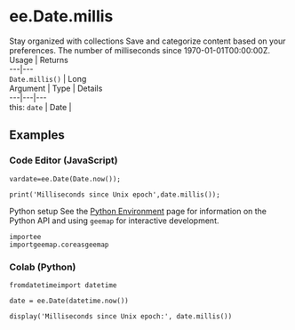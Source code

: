 
#  ee.Date.millis
Stay organized with collections  Save and categorize content based on your preferences. 
The number of milliseconds since 1970-01-01T00:00:00Z. Usage | Returns  
---|---  
`Date.millis()` | Long  
Argument | Type | Details  
---|---|---  
this: `date` | Date |   
## Examples
### Code Editor (JavaScript)
```
vardate=ee.Date(Date.now());

print('Milliseconds since Unix epoch',date.millis());
```

Python setup
See the [ Python Environment](https://developers.google.com/earth-engine/guides/python_install) page for information on the Python API and using `geemap` for interactive development.
```
importee
importgeemap.coreasgeemap
```

### Colab (Python)
```
fromdatetimeimport datetime

date = ee.Date(datetime.now())

display('Milliseconds since Unix epoch:', date.millis())
```


